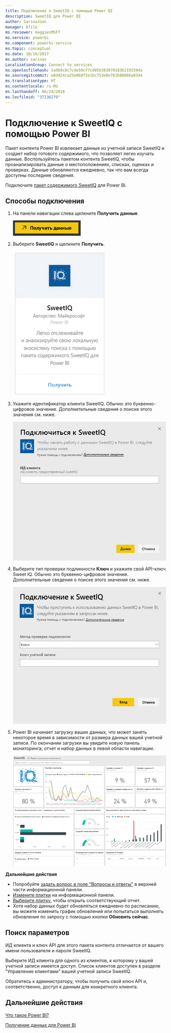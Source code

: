 ```yaml
---
title: Подключение к SweetIQ с помощью Power BI
description: SweetIQ для Power BI
author: SarinaJoan
manager: kfile
ms.reviewer: maggiesMSFT
ms.service: powerbi
ms.component: powerbi-service
ms.topic: conceptual
ms.date: 10/16/2017
ms.author: sarinas
LocalizationGroup: Connect to services
ms.openlocfilehash: 1a9b9c8c7cde59cf7cd05b383070183b219159da
ms.sourcegitcommit: e8d924ca25e060f2e1bc753e8e762b88066a0344
ms.translationtype: HT
ms.contentlocale: ru-RU
ms.lasthandoff: 06/29/2018
ms.locfileid: "37136279"
---
```

# <a name="connect-to-sweetiq-with-power-bi"></a>Подключение к SweetIQ с помощью Power BI
Пакет контента Power BI извлекает данные из учетной записи SweetIQ и создает набор готового содержимого, что позволяет легко изучать данные. Воспользуйтесь пакетом контента SweetIQ, чтобы проанализировать данные о местоположениях, списках, оценках и проверках. Данные обновляются ежедневно, так что вам всегда доступны последние сведения.

Подключите [пакет содержимого SweetIQ](https://app.powerbi.com/groups/me/getdata/services/sweetiq) для Power BI.

## <a name="how-to-connect"></a>Способы подключения
1. На панели навигации слева щелкните **Получить данные**.
   
    ![](media/service-connect-to-sweetiq/getdata.png)
2. Выберите **SweetIQ** и щелкните **Получить**.
   
    ![](media/service-connect-to-sweetiq/sweetiq.png)
3. Укажите идентификатор клиента SweetIQ. Обычно это буквенно-цифровое значение. Дополнительные сведения о поиске этого значения см. ниже.
   
    ![](media/service-connect-to-sweetiq/parameter.png)
4. Выберите тип проверки подлинности **Ключ** и укажите свой API-ключ Sweet IQ. Обычно это буквенно-цифровое значение. Дополнительные сведения о поиске этого значения см. ниже.
   
    ![](media/service-connect-to-sweetiq/credentials.png)
5. Power BI начинает загрузку ваших данных, что может занять некоторое время в зависимости от размера данных вашей учетной записи. По окончании загрузки вы увидите новую панель мониторинга, отчет и набор данных в левой области навигации.
   
    ![](media/service-connect-to-sweetiq/dashboard.png)

**Дальнейшие действия**

* Попробуйте [задать вопрос в поле "Вопросы и ответы"](power-bi-q-and-a.md) в верхней части информационной панели.
* [Измените плитки](service-dashboard-edit-tile.md) на информационной панели.
* [Выберите плитку](service-dashboard-tiles.md), чтобы открыть соответствующий отчет.
* Хотя набор данных будет обновляться ежедневно по расписанию, вы можете изменить график обновлений или попытаться выполнять обновления по запросу с помощью кнопки **Обновить сейчас**.

## <a name="finding-parameters"></a>Поиск параметров
ИД клиента и ключ API для этого пакета контента отличается от вашего имени пользователя и пароля SweetIQ.

Выберите ИД клиента для одного из клиентов, к которому у вашей учетной записи имеется доступ. Список клиентов доступен в разделе "Управление клиентами" вашей учетной записи SweetIQ.

Обратитесь к администратору, чтобы получить свой ключ API и, соответственно, доступ к данным для конкретного клиента.

## <a name="next-steps"></a>Дальнейшие действия
[Что такое Power BI?](power-bi-overview.md)

[Получение данных для Power BI](service-get-data.md)

